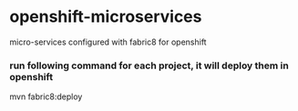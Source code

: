 # openshift-microservices
micro-services configured with fabric8 for openshift




### run following command for each project, it will deploy them in openshift


mvn fabric8:deploy
